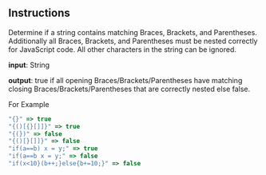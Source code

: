 ## Instructions

Determine if a string contains matching Braces, Brackets, and Parentheses. Additionally all Braces, Brackets, and Parentheses must be nested correctly for JavaScript code. All other characters in the string can be ignored.

**input**: String

**output**: true if all opening Braces/Brackets/Parentheses have matching closing Braces/Brackets/Parentheses that are correctly nested else false.

For Example

```js
"{}" => true
"{()[{}[]]}" => true
"{(})" => false
"{()[}[]]}" => false
"if(a==b) x = y;" => true
"if(a==b x = y;" => false
"if(x<10}(b++;}else{b+=10;}" => false
```

